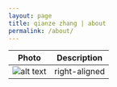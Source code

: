 ```yaml
---
layout: page
title: qianze zhang | about
permalink: /about/
---
```


| Photo        | Description           |
| ------------- |:-------------:|
|![alt text](https://github.com/qianze/qianze.github.io/blob/master/images/qianze.me.jpg" "Photo by Taylor Willis")| right-aligned | 
